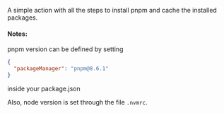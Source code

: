 A simple action with all the steps to install pnpm and cache the installed packages.

#### Notes:
pnpm version can be defined by setting
```json
{
  "packageManager": "pnpm@8.6.1"
}
```
inside your package.json

Also, node version is set through the file `.nvmrc`.
